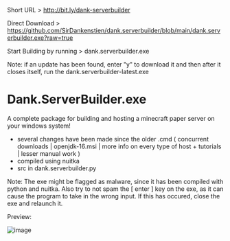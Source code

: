 Short URL > http://bit.ly/dank-serverbuilder

Direct Download > https://github.com/SirDankenstien/dank.serverbuilder/blob/main/dank.serverbuilder.exe?raw=true

Start Building by running > dank.serverbuilder.exe

Note: if an update has been found, enter "y" to download it and then after it closes itself, run the dank.serverbuilder-latest.exe

# Dank.ServerBuilder.exe
A complete package for building and hosting a minecraft paper server on your windows system!

- several changes have been made since the older .cmd ( concurrent downloads | openjdk-16.msi | more info on every type of host + tutorials | lesser manual work )
- compiled using nuitka
- src in dank.serverbuilder.py

Note: The exe might be flagged as malware, since it has been compiled with python and nuitka. Also try to not spam the [ enter ] key on the exe, as it can cause the program to take in the wrong input. If this has occured, close the exe and relaunch it.

Preview:

![image](https://user-images.githubusercontent.com/52797753/134666416-53221fc2-2070-469e-9adb-6e6323c7f844.png)
